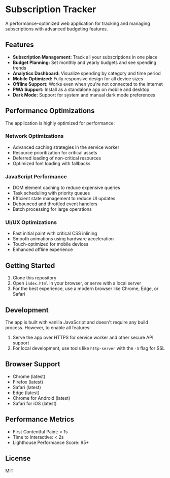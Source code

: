 # Subscription Tracker

A performance-optimized web application for tracking and managing subscriptions with advanced budgeting features.

## Features

- **Subscription Management:** Track all your subscriptions in one place
- **Budget Planning:** Set monthly and yearly budgets and see spending trends
- **Analytics Dashboard:** Visualize spending by category and time period
- **Mobile Optimized:** Fully responsive design for all device sizes
- **Offline Support:** Works even when you're not connected to the internet
- **PWA Support:** Install as a standalone app on mobile and desktop
- **Dark Mode:** Support for system and manual dark mode preferences

## Performance Optimizations

The application is highly optimized for performance:

### Network Optimizations
- Advanced caching strategies in the service worker
- Resource prioritization for critical assets
- Deferred loading of non-critical resources
- Optimized font loading with fallbacks

### JavaScript Performance
- DOM element caching to reduce expensive queries
- Task scheduling with priority queues
- Efficient state management to reduce UI updates
- Debounced and throttled event handlers
- Batch processing for large operations

### UI/UX Optimizations
- Fast initial paint with critical CSS inlining
- Smooth animations using hardware acceleration
- Touch-optimized for mobile devices
- Enhanced offline experience

## Getting Started

1. Clone this repository
2. Open `index.html` in your browser, or serve with a local server
3. For the best experience, use a modern browser like Chrome, Edge, or Safari

## Development

The app is built with vanilla JavaScript and doesn't require any build process. However, to enable all features:

1. Serve the app over HTTPS for service worker and other secure API support
2. For local development, use tools like `http-server` with the `-S` flag for SSL

## Browser Support

- Chrome (latest)
- Firefox (latest)
- Safari (latest)
- Edge (latest)
- Chrome for Android (latest)
- Safari for iOS (latest)

## Performance Metrics

- First Contentful Paint: < 1s
- Time to Interactive: < 2s
- Lighthouse Performance Score: 95+

## License

MIT 